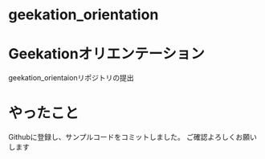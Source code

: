 # geekation_orientation
# Geekationオリエンテーション
geekation_orientaionリポジトリの提出

# やったこと
Githubに登録し、サンプルコードをコミットしました。
ご確認よろしくお願いします
